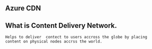 ## Azure CDN
## What is Content Delivery Network.
```
Helps to deliver  contect to users accross the globe by placing content on physical nodes accrss the world.
```
